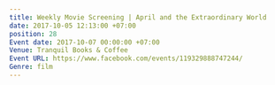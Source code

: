 ```yaml
---
title: Weekly Movie Screening | April and the Extraordinary World
date: 2017-10-05 12:13:00 +07:00
position: 28
Event date: 2017-10-07 00:00:00 +07:00
Venue: Tranquil Books & Coffee
Event URL: https://www.facebook.com/events/119329888747244/
Genre: film
---
```


